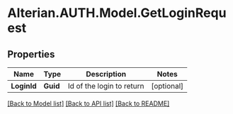 # Alterian.AUTH.Model.GetLoginRequest

## Properties

Name | Type | Description | Notes
------------ | ------------- | ------------- | -------------
**LoginId** | **Guid** | Id of the login to return | [optional] 

[[Back to Model list]](../README.md#documentation-for-models) [[Back to API list]](../README.md#documentation-for-api-endpoints) [[Back to README]](../README.md)

